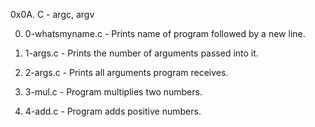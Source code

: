 0x0A. C - argc, argv

0. 0-whatsmyname.c - Prints name of program followed by a new line.

1. 1-args.c - Prints the number of arguments passed into it.

2. 2-args.c - Prints all arguments program receives.

3. 3-mul.c - Program multiplies two numbers.

4. 4-add.c - Program adds positive numbers.
